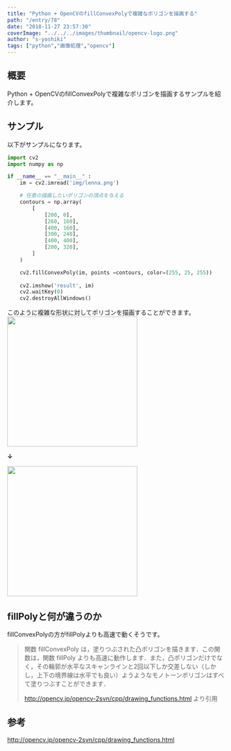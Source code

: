 ```yaml
---
title: "Python + OpenCVのfillConvexPolyで複雑なポリゴンを描画する"
path: "/entry/78"
date: "2018-11-27 23:57:30"
coverImage: "../../../images/thumbnail/opencv-logo.png"
author: "s-yoshiki"
tags: ["python","画像処理","opencv"]
---
```


## 概要

Python + OpenCVのfillConvexPolyで複雑なポリゴンを描画するサンプルを紹介します。

## サンプル

以下がサンプルになります。

```py
import cv2
import numpy as np

if __name__ == "__main__" :
    im = cv2.imread('img/lenna.png')

    # 任意の描画したいポリゴンの頂点を与える
    contours = np.array(
        [
            [200, 0],
            [260, 160],
            [400, 160],
            [300, 240],
            [400, 400],
            [200, 320],
        ]
    )

    cv2.fillConvexPoly(im, points =contours, color=(255, 25, 255))
    
    cv2.imshow('result', im)
    cv2.waitKey(0)
    cv2.destroyAllWindows()
```

このように複雑な形状に対してポリゴンを描画することができます。
<img src="https://pbs.twimg.com/media/Ds2tgV-U0AAj--n.jpg" width="300px">

**↓**

<img src="https://pbs.twimg.com/media/DtBCuQXUwAIZLmu.jpg" width="300px">

## fillPolyと何が違うのか

fillConvexPolyの方がfillPolyよりも高速で動くそうです。

<blockquote>
関数 fillConvexPoly は，塗りつぶされた凸ポリゴンを描きます．この関数は，関数 fillPoly よりも高速に動作します．また，凸ポリゴンだけでなく，その輪郭が水平なスキャンラインと2回以下しか交差しない（しかし，上下の境界線は水平でも良い）ようようなモノトーンポリゴンはすべて塗りつぶすことができます．

http://opencv.jp/opencv-2svn/cpp/drawing_functions.html より引用</blockquote>

## 参考

http://opencv.jp/opencv-2svn/cpp/drawing_functions.html
